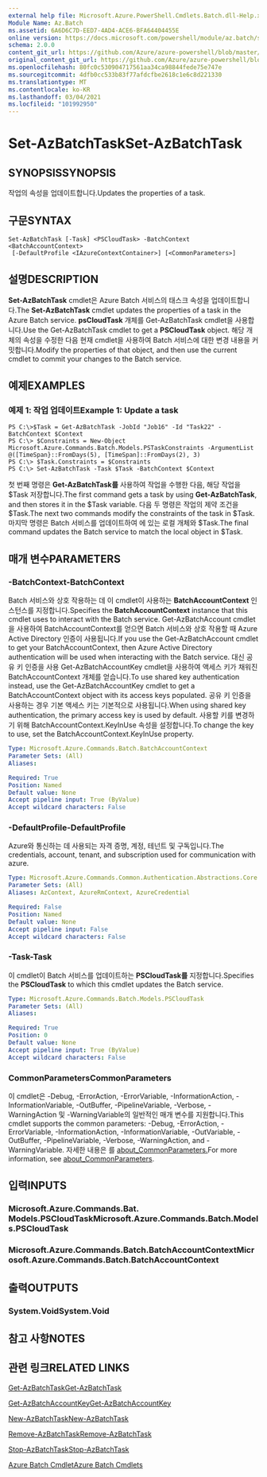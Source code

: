 ```yaml
---
external help file: Microsoft.Azure.PowerShell.Cmdlets.Batch.dll-Help.xml
Module Name: Az.Batch
ms.assetid: 6A6D6C7D-EED7-4AD4-ACE6-BFA64404455E
online version: https://docs.microsoft.com/powershell/module/az.batch/set-azbatchtask
schema: 2.0.0
content_git_url: https://github.com/Azure/azure-powershell/blob/master/src/Batch/Batch/help/Set-AzBatchTask.md
original_content_git_url: https://github.com/Azure/azure-powershell/blob/master/src/Batch/Batch/help/Set-AzBatchTask.md
ms.openlocfilehash: 80fc0c530904717561aa34ca98844fede75e747e
ms.sourcegitcommit: 4dfb0cc533b83f77afdcfbe2618c1e6c8d221330
ms.translationtype: MT
ms.contentlocale: ko-KR
ms.lasthandoff: 03/04/2021
ms.locfileid: "101992950"
---
```

# <span data-ttu-id="02925-101">Set-AzBatchTask</span><span class="sxs-lookup"><span data-stu-id="02925-101">Set-AzBatchTask</span></span>

## <span data-ttu-id="02925-102">SYNOPSIS</span><span class="sxs-lookup"><span data-stu-id="02925-102">SYNOPSIS</span></span>
<span data-ttu-id="02925-103">작업의 속성을 업데이트합니다.</span><span class="sxs-lookup"><span data-stu-id="02925-103">Updates the properties of a task.</span></span>

## <span data-ttu-id="02925-104">구문</span><span class="sxs-lookup"><span data-stu-id="02925-104">SYNTAX</span></span>

```
Set-AzBatchTask [-Task] <PSCloudTask> -BatchContext <BatchAccountContext>
 [-DefaultProfile <IAzureContextContainer>] [<CommonParameters>]
```

## <span data-ttu-id="02925-105">설명</span><span class="sxs-lookup"><span data-stu-id="02925-105">DESCRIPTION</span></span>
<span data-ttu-id="02925-106">**Set-AzBatchTask** cmdlet은 Azure Batch 서비스의 태스크 속성을 업데이트합니다.</span><span class="sxs-lookup"><span data-stu-id="02925-106">The **Set-AzBatchTask** cmdlet updates the properties of a task in the Azure Batch service.</span></span>
<span data-ttu-id="02925-107">**psCloudTask** 개체를 Get-AzBatchTask cmdlet을 사용합니다.</span><span class="sxs-lookup"><span data-stu-id="02925-107">Use the Get-AzBatchTask cmdlet to get a **PSCloudTask** object.</span></span>
<span data-ttu-id="02925-108">해당 개체의 속성을 수정한 다음 현재 cmdlet을 사용하여 Batch 서비스에 대한 변경 내용을 커밋합니다.</span><span class="sxs-lookup"><span data-stu-id="02925-108">Modify the properties of that object, and then use the current cmdlet to commit your changes to the Batch service.</span></span>

## <span data-ttu-id="02925-109">예제</span><span class="sxs-lookup"><span data-stu-id="02925-109">EXAMPLES</span></span>

### <span data-ttu-id="02925-110">예제 1: 작업 업데이트</span><span class="sxs-lookup"><span data-stu-id="02925-110">Example 1: Update a task</span></span>
```
PS C:\>$Task = Get-AzBatchTask -JobId "Job16" -Id "Task22" -BatchContext $Context
PS C:\> $Constraints = New-Object Microsoft.Azure.Commands.Batch.Models.PSTaskConstraints -ArgumentList @([TimeSpan}::FromDays(5), [TimeSpan]::FromDays(2), 3)
PS C:\> $Task.Constraints = $Constraints
PS C:\> Set-AzBatchTask -Task $Task -BatchContext $Context
```

<span data-ttu-id="02925-111">첫 번째 명령은 **Get-AzBatchTask를** 사용하여 작업을 수행한 다음, 해당 작업을 $Task 저장합니다.</span><span class="sxs-lookup"><span data-stu-id="02925-111">The first command gets a task by using **Get-AzBatchTask**, and then stores it in the $Task variable.</span></span>
<span data-ttu-id="02925-112">다음 두 명령은 작업의 제약 조건을 $Task.</span><span class="sxs-lookup"><span data-stu-id="02925-112">The next two commands modify the constraints of the task in $Task.</span></span>
<span data-ttu-id="02925-113">마지막 명령은 Batch 서비스를 업데이트하여 에 있는 로컬 개체와 $Task.</span><span class="sxs-lookup"><span data-stu-id="02925-113">The final command updates the Batch service to match the local object in $Task.</span></span>

## <span data-ttu-id="02925-114">매개 변수</span><span class="sxs-lookup"><span data-stu-id="02925-114">PARAMETERS</span></span>

### <span data-ttu-id="02925-115">-BatchContext</span><span class="sxs-lookup"><span data-stu-id="02925-115">-BatchContext</span></span>
<span data-ttu-id="02925-116">Batch 서비스와 상호 작용하는 데 이 cmdlet이 사용하는 **BatchAccountContext** 인스턴스를 지정합니다.</span><span class="sxs-lookup"><span data-stu-id="02925-116">Specifies the **BatchAccountContext** instance that this cmdlet uses to interact with the Batch service.</span></span>
<span data-ttu-id="02925-117">Get-AzBatchAccount cmdlet을 사용하여 BatchAccountContext를 얻으면 Batch 서비스와 상호 작용할 때 Azure Active Directory 인증이 사용됩니다.</span><span class="sxs-lookup"><span data-stu-id="02925-117">If you use the Get-AzBatchAccount cmdlet to get your BatchAccountContext, then Azure Active Directory authentication will be used when interacting with the Batch service.</span></span> <span data-ttu-id="02925-118">대신 공유 키 인증을 사용 Get-AzBatchAccountKey cmdlet을 사용하여 액세스 키가 채워진 BatchAccountContext 개체를 얻습니다.</span><span class="sxs-lookup"><span data-stu-id="02925-118">To use shared key authentication instead, use the Get-AzBatchAccountKey cmdlet to get a BatchAccountContext object with its access keys populated.</span></span> <span data-ttu-id="02925-119">공유 키 인증을 사용하는 경우 기본 액세스 키는 기본적으로 사용됩니다.</span><span class="sxs-lookup"><span data-stu-id="02925-119">When using shared key authentication, the primary access key is used by default.</span></span> <span data-ttu-id="02925-120">사용할 키를 변경하기 위해 BatchAccountContext.KeyInUse 속성을 설정합니다.</span><span class="sxs-lookup"><span data-stu-id="02925-120">To change the key to use, set the BatchAccountContext.KeyInUse property.</span></span>

```yaml
Type: Microsoft.Azure.Commands.Batch.BatchAccountContext
Parameter Sets: (All)
Aliases:

Required: True
Position: Named
Default value: None
Accept pipeline input: True (ByValue)
Accept wildcard characters: False
```

### <span data-ttu-id="02925-121">-DefaultProfile</span><span class="sxs-lookup"><span data-stu-id="02925-121">-DefaultProfile</span></span>
<span data-ttu-id="02925-122">Azure와 통신하는 데 사용되는 자격 증명, 계정, 테넌트 및 구독입니다.</span><span class="sxs-lookup"><span data-stu-id="02925-122">The credentials, account, tenant, and subscription used for communication with azure.</span></span>

```yaml
Type: Microsoft.Azure.Commands.Common.Authentication.Abstractions.Core.IAzureContextContainer
Parameter Sets: (All)
Aliases: AzContext, AzureRmContext, AzureCredential

Required: False
Position: Named
Default value: None
Accept pipeline input: False
Accept wildcard characters: False
```

### <span data-ttu-id="02925-123">-Task</span><span class="sxs-lookup"><span data-stu-id="02925-123">-Task</span></span>
<span data-ttu-id="02925-124">이 cmdlet이 Batch 서비스를 업데이트하는 **PSCloudTask를** 지정합니다.</span><span class="sxs-lookup"><span data-stu-id="02925-124">Specifies the **PSCloudTask** to which this cmdlet updates the Batch service.</span></span>

```yaml
Type: Microsoft.Azure.Commands.Batch.Models.PSCloudTask
Parameter Sets: (All)
Aliases:

Required: True
Position: 0
Default value: None
Accept pipeline input: True (ByValue)
Accept wildcard characters: False
```

### <span data-ttu-id="02925-125">CommonParameters</span><span class="sxs-lookup"><span data-stu-id="02925-125">CommonParameters</span></span>
<span data-ttu-id="02925-126">이 cmdlet은 -Debug, -ErrorAction, -ErrorVariable, -InformationAction, -InformationVariable, -OutBuffer, -PipelineVariable, -Verbose, -WarningAction 및 -WarningVariable의 일반적인 매개 변수를 지원합니다.</span><span class="sxs-lookup"><span data-stu-id="02925-126">This cmdlet supports the common parameters: -Debug, -ErrorAction, -ErrorVariable, -InformationAction, -InformationVariable, -OutVariable, -OutBuffer, -PipelineVariable, -Verbose, -WarningAction, and -WarningVariable.</span></span> <span data-ttu-id="02925-127">자세한 내용은 를 [about_CommonParameters.](http://go.microsoft.com/fwlink/?LinkID=113216)</span><span class="sxs-lookup"><span data-stu-id="02925-127">For more information, see [about_CommonParameters](http://go.microsoft.com/fwlink/?LinkID=113216).</span></span>

## <span data-ttu-id="02925-128">입력</span><span class="sxs-lookup"><span data-stu-id="02925-128">INPUTS</span></span>

### <span data-ttu-id="02925-129">Microsoft.Azure.Commands.Bat. Models.PSCloudTask</span><span class="sxs-lookup"><span data-stu-id="02925-129">Microsoft.Azure.Commands.Batch.Models.PSCloudTask</span></span>

### <span data-ttu-id="02925-130">Microsoft.Azure.Commands.Batch.BatchAccountContext</span><span class="sxs-lookup"><span data-stu-id="02925-130">Microsoft.Azure.Commands.Batch.BatchAccountContext</span></span>

## <span data-ttu-id="02925-131">출력</span><span class="sxs-lookup"><span data-stu-id="02925-131">OUTPUTS</span></span>

### <span data-ttu-id="02925-132">System.Void</span><span class="sxs-lookup"><span data-stu-id="02925-132">System.Void</span></span>

## <span data-ttu-id="02925-133">참고 사항</span><span class="sxs-lookup"><span data-stu-id="02925-133">NOTES</span></span>

## <span data-ttu-id="02925-134">관련 링크</span><span class="sxs-lookup"><span data-stu-id="02925-134">RELATED LINKS</span></span>

[<span data-ttu-id="02925-135">Get-AzBatchTask</span><span class="sxs-lookup"><span data-stu-id="02925-135">Get-AzBatchTask</span></span>](./Get-AzBatchTask.md)

[<span data-ttu-id="02925-136">Get-AzBatchAccountKey</span><span class="sxs-lookup"><span data-stu-id="02925-136">Get-AzBatchAccountKey</span></span>](./Get-AzBatchAccountKey.md)

[<span data-ttu-id="02925-137">New-AzBatchTask</span><span class="sxs-lookup"><span data-stu-id="02925-137">New-AzBatchTask</span></span>](./New-AzBatchTask.md)

[<span data-ttu-id="02925-138">Remove-AzBatchTask</span><span class="sxs-lookup"><span data-stu-id="02925-138">Remove-AzBatchTask</span></span>](./Remove-AzBatchTask.md)

[<span data-ttu-id="02925-139">Stop-AzBatchTask</span><span class="sxs-lookup"><span data-stu-id="02925-139">Stop-AzBatchTask</span></span>](./Stop-AzBatchTask.md)

[<span data-ttu-id="02925-140">Azure Batch Cmdlet</span><span class="sxs-lookup"><span data-stu-id="02925-140">Azure Batch Cmdlets</span></span>](/powershell/module/Az.Batch/)
